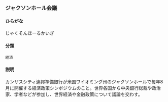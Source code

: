 <div style="display:none;">

## [あ行](securities-terms?id=あ行)
## [か行](securities-terms?id=か行)
## [さ行](securities-terms?id=さ行)

</div>

### ジャクソンホール会議

#### ひらがな

じゃくそんほーるかいぎ

#### 分類

`経済`

#### 説明

カンザスシティ連邦準備銀行が米国ワイオミング州のジャクソンホールで毎年8月に開催する経済政策シンポジウムのこと。世界各国から中央銀行総裁や政治家、学者などが参加し、世界経済や金融政策について議論を交わす。

<div style="display:none;">

## [た行](securities-terms?id=た行)
## [な行](securities-terms?id=な行)
## [は行](securities-terms?id=は行)
## [ま行](securities-terms?id=ま行)
## [や行](securities-terms?id=や行)
## [ら行](securities-terms?id=ら行)
## [わ行](securities-terms?id=わ行)
## [英数字・記号](securities-terms?id=英数字・記号)

</div>

